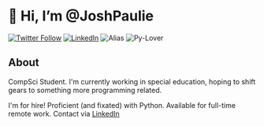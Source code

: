 # 👋 Hi, I’m @JoshPaulie

[![Twitter Follow](https://img.shields.io/twitter/follow/itsBexli?color=9fe2bf&label=Twitter&logoColor=9fe2bf)](https://twitter.com/itsbexli)
[![LinkedIn](https://img.shields.io/badge/🤝-LinkedIn-9fe2bf)](https://www.linkedin.com/in/joshua-lee-88a8a5154)
![Alias](https://img.shields.io/badge/Alias-Bexli-9fe2bf)
![Py-Lover](https://img.shields.io/badge/Python-Lover-9fe2bf)


## About
CompSci Student. I'm currently working in special education, hoping to shift gears to something more programming related.

I'm for hire! Proficient (and fixated) with Python. Available for full-time remote work. Contact via [LinkedIn](https://www.linkedin.com/in/joshua-lee-88a8a5154) 
